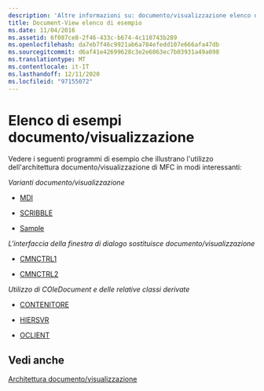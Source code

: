 ```yaml
---
description: 'Altre informazioni su: documento/visualizzazione elenco di esempi'
title: Document-View elenco di esempio
ms.date: 11/04/2016
ms.assetid: 6f087ce8-2f46-433c-b674-4c110743b289
ms.openlocfilehash: da7eb7f46c9921ab6a784efedd107e666afa47db
ms.sourcegitcommit: d6af41e42699628c3e2e6063ec7b03931a49a098
ms.translationtype: MT
ms.contentlocale: it-IT
ms.lasthandoff: 12/11/2020
ms.locfileid: "97155072"
---
```

# <a name="documentview-sample-list"></a>Elenco di esempi documento/visualizzazione

Vedere i seguenti programmi di esempio che illustrano l'utilizzo dell'architettura documento/visualizzazione di MFC in modi interessanti:

*Varianti documento/visualizzazione*

- [MDI](../overview/visual-cpp-samples.md)

- [SCRIBBLE](../overview/visual-cpp-samples.md)

- [Sample](../overview/visual-cpp-samples.md)

*L'interfaccia della finestra di dialogo sostituisce documento/visualizzazione*

- [CMNCTRL1](../overview/visual-cpp-samples.md)

- [CMNCTRL2](../overview/visual-cpp-samples.md)

*Utilizzo di COleDocument e delle relative classi derivate*

- [CONTENITORE](../overview/visual-cpp-samples.md)

- [HIERSVR](../overview/visual-cpp-samples.md)

- [OCLIENT](../overview/visual-cpp-samples.md)

## <a name="see-also"></a>Vedi anche

[Architettura documento/visualizzazione](document-view-architecture.md)
